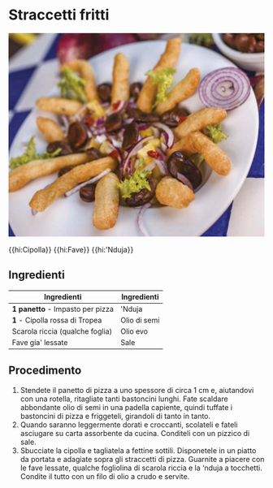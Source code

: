 # Straccetti fritti

![](img/Straccetti-fritti.webp)

{{hi:Cipolla}}
{{hi:Fave}}
{{hi:'Nduja}}

## Ingredienti

| Ingredienti                  | Ingredienti             |
| ---------------------------- | ----------------------- |
| **1 panetto** - Impasto per pizza | 'Nduja |
| **1** - Cipolla rossa di Tropea | Olio di semi |
| Scarola riccia (qualche foglia) | Olio evo |
| Fave gia' lessate | Sale |

## Procedimento

1. Stendete il panetto di pizza a uno spessore di circa 1 cm e, aiutandovi con una rotella, ritagliate tanti bastoncini lunghi. Fate scaldare abbondante olio di semi in una padella capiente, quindi tuffate i bastoncini di pizza e friggeteli, girandoli di tanto in tanto.
1. Quando saranno leggermente dorati e croccanti, scolateli e fateli asciugare su carta assorbente da cucina. Conditeli con un pizzico di sale.
1. Sbucciate la cipolla e tagliatela a fettine sottili. Disponetele in un piatto da portata e adagiate sopra gli straccetti di pizza. Guarnite a piacere con le fave lessate, qualche fogliolina di scarola riccia e la ‘nduja a tocchetti. Condite il tutto con un filo di olio a crudo e servite.
